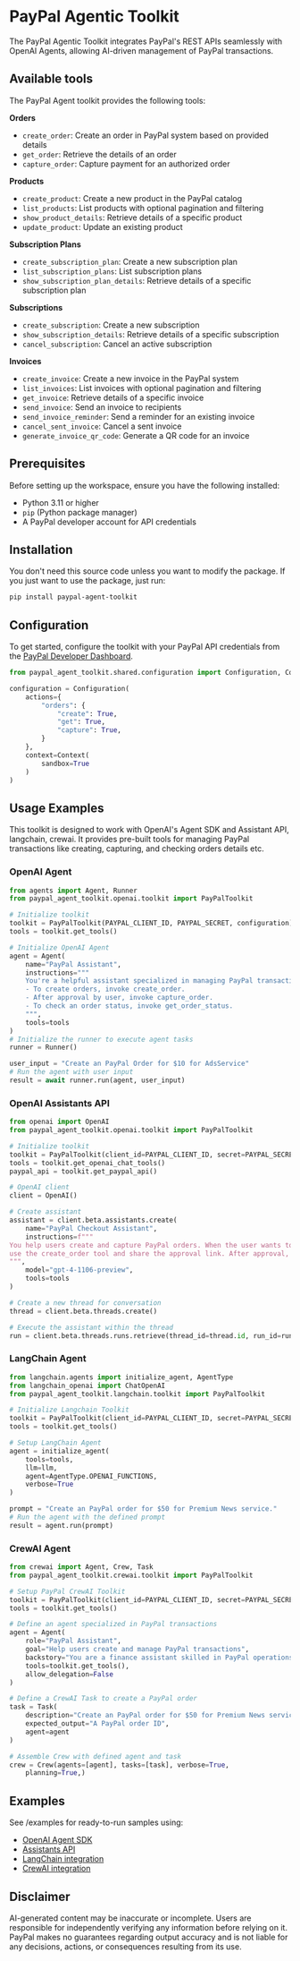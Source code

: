# PayPal Agentic Toolkit

The PayPal Agentic Toolkit integrates PayPal's REST APIs seamlessly with OpenAI Agents, allowing AI-driven management of PayPal transactions.

## Available tools

The PayPal Agent toolkit provides the following tools:

**Orders**

- `create_order`: Create an order in PayPal system based on provided details
- `get_order`: Retrieve the details of an order
- `capture_order`: Capture payment for an authorized order

**Products**

- `create_product`: Create a new product in the PayPal catalog
- `list_products`: List products with optional pagination and filtering
- `show_product_details`: Retrieve details of a specific product
- `update_product`: Update an existing product

**Subscription Plans**

- `create_subscription_plan`: Create a new subscription plan
- `list_subscription_plans`: List subscription plans
- `show_subscription_plan_details`: Retrieve details of a specific subscription plan

**Subscriptions**

- `create_subscription`: Create a new subscription
- `show_subscription_details`: Retrieve details of a specific subscription
- `cancel_subscription`: Cancel an active subscription

**Invoices**

- `create_invoice`: Create a new invoice in the PayPal system
- `list_invoices`: List invoices with optional pagination and filtering
- `get_invoice`: Retrieve details of a specific invoice
- `send_invoice`: Send an invoice to recipients
- `send_invoice_reminder`: Send a reminder for an existing invoice
- `cancel_sent_invoice`: Cancel a sent invoice
- `generate_invoice_qr_code`: Generate a QR code for an invoice


## Prerequisites

Before setting up the workspace, ensure you have the following installed:
- Python 3.11 or higher
- `pip` (Python package manager)
- A PayPal developer account for API credentials

## Installation

You don't need this source code unless you want to modify the package. If you just
want to use the package, just run:

```sh
pip install paypal-agent-toolkit
```

## Configuration

To get started, configure the toolkit with your PayPal API credentials from the [PayPal Developer Dashboard][app-keys].

```python
from paypal_agent_toolkit.shared.configuration import Configuration, Context

configuration = Configuration(
    actions={
        "orders": {
            "create": True,
            "get": True,
            "capture": True,
        }
    },
    context=Context(
        sandbox=True
    )
)

```

## Usage Examples

This toolkit is designed to work with OpenAI's Agent SDK and Assistant API, langchain, crewai. It provides pre-built tools for managing PayPal transactions like creating, capturing, and checking orders details etc.

### OpenAI Agent
```python
from agents import Agent, Runner
from paypal_agent_toolkit.openai.toolkit import PayPalToolkit

# Initialize toolkit
toolkit = PayPalToolkit(PAYPAL_CLIENT_ID, PAYPAL_SECRET, configuration)
tools = toolkit.get_tools()

# Initialize OpenAI Agent
agent = Agent(
    name="PayPal Assistant",
    instructions="""
    You're a helpful assistant specialized in managing PayPal transactions:
    - To create orders, invoke create_order.
    - After approval by user, invoke capture_order.
    - To check an order status, invoke get_order_status.
    """,
    tools=tools
)
# Initialize the runner to execute agent tasks
runner = Runner()

user_input = "Create an PayPal Order for $10 for AdsService"
# Run the agent with user input
result = await runner.run(agent, user_input)
```


### OpenAI Assistants API
```python
from openai import OpenAI
from paypal_agent_toolkit.openai.toolkit import PayPalToolkit

# Initialize toolkit
toolkit = PayPalToolkit(client_id=PAYPAL_CLIENT_ID, secret=PAYPAL_SECRET, configuration = configuration)
tools = toolkit.get_openai_chat_tools()
paypal_api = toolkit.get_paypal_api()

# OpenAI client
client = OpenAI()

# Create assistant
assistant = client.beta.assistants.create(
    name="PayPal Checkout Assistant",
    instructions=f"""
You help users create and capture PayPal orders. When the user wants to make a purchase,
use the create_order tool and share the approval link. After approval, use capture_order.
""",
    model="gpt-4-1106-preview",
    tools=tools
)

# Create a new thread for conversation
thread = client.beta.threads.create()

# Execute the assistant within the thread
run = client.beta.threads.runs.retrieve(thread_id=thread.id, run_id=run.id)
```

### LangChain Agent
```python
from langchain.agents import initialize_agent, AgentType
from langchain_openai import ChatOpenAI 
from paypal_agent_toolkit.langchain.toolkit import PayPalToolkit

# Initialize Langchain Toolkit
toolkit = PayPalToolkit(client_id=PAYPAL_CLIENT_ID, secret=PAYPAL_SECRET, configuration = configuration)
tools = toolkit.get_tools()

# Setup LangChain Agent
agent = initialize_agent(
    tools=tools,
    llm=llm,
    agent=AgentType.OPENAI_FUNCTIONS,
    verbose=True
)

prompt = "Create an PayPal order for $50 for Premium News service."
# Run the agent with the defined prompt
result = agent.run(prompt)
```

### CrewAI Agent
```python
from crewai import Agent, Crew, Task
from paypal_agent_toolkit.crewai.toolkit import PayPalToolkit

# Setup PayPal CrewAI Toolkit
toolkit = PayPalToolkit(client_id=PAYPAL_CLIENT_ID, secret=PAYPAL_SECRET, configuration = configuration)
tools = toolkit.get_tools()

# Define an agent specialized in PayPal transactions
agent = Agent(
    role="PayPal Assistant",
    goal="Help users create and manage PayPal transactions",
    backstory="You are a finance assistant skilled in PayPal operations.",
    tools=toolkit.get_tools(),
    allow_delegation=False
)

# Define a CrewAI Task to create a PayPal order
task = Task(
    description="Create an PayPal order for $50 for Premium News service.",
    expected_output="A PayPal order ID",
    agent=agent
)

# Assemble Crew with defined agent and task
crew = Crew(agents=[agent], tasks=[task], verbose=True,
    planning=True,)

```

## Examples
See /examples for ready-to-run samples using:

 - [OpenAI Agent SDK](examples/openai/app_agents.py)
 - [Assistants API](examples/openai/app_assistant.py)
 - [LangChain integration](examples/langchain/app_agent.py)
 - [CrewAI integration](examples/crewai/app_agent.py)


## Disclaimer
AI-generated content may be inaccurate or incomplete. Users are responsible for independently verifying any information before relying on it. PayPal makes no guarantees regarding output accuracy and is not liable for any decisions, actions, or consequences resulting from its use.

[app-keys]: https://developer.paypal.com/dashboard/applications/sandbox